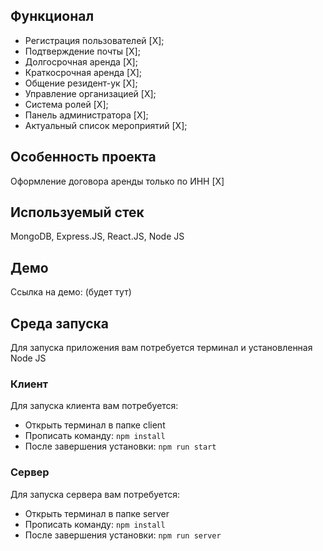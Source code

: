 ## Функционал

- Регистрация пользователей [X];
- Подтверждение почты [X];
- Долгосрочная аренда [X];
- Краткосрочная аренда [X];
- Общение резидент-ук [X];
- Управление организацией [X];
- Система ролей [X];
- Панель администратора [X];
- Актуальный список мероприятий [X];

## Особенность проекта

Оформление договора аренды только по ИНН [X]

## Используемый стек

MongoDB, Express.JS, React.JS, Node JS

## Демо

Ссылка на демо: (будет тут)

## Среда запуска 

Для запуска приложения вам потребуется терминал и установленная Node JS

### Клиент 

Для запуска клиента вам потребуется:
- Открыть терминал в папке client
- Прописать команду: `npm install`
- После завершения установки: `npm run start`


### Сервер 

Для запуска сервера вам потребуется:
- Открыть терминал в папке server
- Прописать команду: `npm install`
- После завершения установки: `npm run server`
